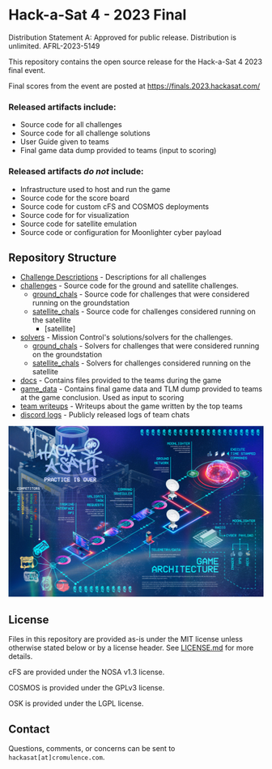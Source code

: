 # Hack-a-Sat 4 -  2023 Final #
Distribution Statement A: Approved for public release. Distribution is unlimited. AFRL-2023-5149

This repository contains the open source release for the Hack-a-Sat 4 2023
final event.

Final scores from the event are posted at https://finals.2023.hackasat.com/

### Released artifacts include:

* Source code for all challenges
* Source code for all challenge solutions
* User Guide given to teams
* Final game data dump provided to teams (input to scoring)

### Released artifacts *do not* include:

* Infrastructure used to host and run the game
* Source code for the score board
* Source code for custom cFS and COSMOS deployments
* Source code for for visualization
* Source code for satellite emulation
* Source code or configuration for Moonlighter cyber payload

## Repository Structure ##
* [Challenge Descriptions](./CHALLENGES.md) - Descriptions for all challenges
* [challenges](./challenges/) - Source code for the ground and satellite challenges.
  - [ground_chals](./challenges/ground_chals/) - Source code for challenges that were considered running on the groundstation
  - [satellite_chals](./challenges/satellite_chals/) - Source code for challenges considered running on the satellite
    - [satellite]
* [solvers](./solvers/) - Mission Control's solutions/solvers for the challenges.
  - [ground_chals](./solvers/ground_chals/) - Solvers for challenges that were considered running on the groundstation
  - [satellite_chals](./solvers/satellite_chals) - Solvers for challenges considered running on the satellite
* [docs](./docs/) - Contains files provided to the teams during the game
* [game_data](./game_data/HAS4_FULL_GAME/) - Contains final game data and TLM dump provided to teams at the game conclusion. Used as input to scoring
* [team writeups](./team_writeups/) - Writeups about the game written by the top teams
* [discord logs](./discord_logs/) - Publicly released logs of team chats

![Challenges](docs/architecture.jpg)
## License ##

Files in this repository are provided as-is under the MIT license unless
otherwise stated below or by a license header. See [LICENSE.md](LICENSE.md)
for more details.

cFS are provided under the NOSA v1.3 license.

COSMOS is provided under the GPLv3 license.

OSK is provided under the LGPL license.


## Contact ##

Questions, comments, or concerns can be sent to `hackasat[at]cromulence.com`.
